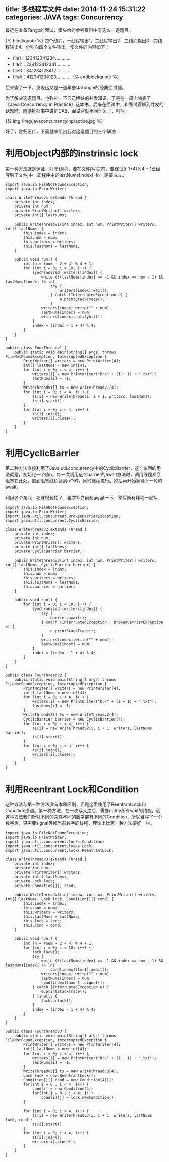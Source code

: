 title: 多线程写文件
date: 2014-11-24 15:31:22
categories: JAVA
tags: Concurrency
---

最近在准备Tango的面试，猎头给的参考资料中有这么一道题目：

{% blockquote %}
四个线程，一线程输出1，二线程输出2，三线程输出3，四线程输出4。分别向四个文件输出，使文件的内容如下：
* file1：123412341234…………
* file2：234123412341…………
* file3：341234123412…………
* file4：412341234123…………
{% endblockquote %}

后来查了一下，发现这又是一道早些年Google的经典面试题。

为了解决这道题目，也弥补一下自己稀缺的并发知识，于是在一周内啃完了《Java Concurrency in Practice》这本书。后来在面试中，和面试官聊到并发的话题时，随便扯扯书中说的CAS，面试官就不问什么了，呵呵。

{% img /img/javaconcurrencyinpractice.jpg %}

好了，言归正传，下面就来给出我对这道题目的三个解法：

<!-- more -->

# 利用Object内部的instrinsic lock

第一种方法就是保证，对于线程i，要在文件j写i之前，要保证(i-1+4)%4 + 1已经写到了文件j中，即程序中的lastNums[index]=ln一定要成立。

```
import java.io.FileNotFoundException;
import java.io.PrintWriter;

class WriteThreadv1 extends Thread {
	private int index;
	private int num;
	private PrintWriter[] writers;
	private int[] lastNums;

	public WriteThreadv1(int index, int num, PrintWriter[] writers, int[] lastNums) {
		this.index = index;
		this.num = num;
		this.writers = writers;
		this.lastNums = lastNums;
	}

	public void run() {
		int ln = (num - 2 + 4) % 4 + 1;
		for (int i = 0; i < 10; i++) {
			synchronized (writers[index]) {
				while (!(lastNums[index] == -1 && index == num - 1) && lastNums[index] != ln)
					try {
						writers[index].wait();
					} catch (InterruptedException e) {
						e.printStackTrace();
					}
				writers[index].write("" + num);
				lastNums[index] = num;
				writers[index].notifyAll();
			}
			index = (index - 1 + 4) % 4;
		}
	}
}

public class FourThreadv1 {
	public static void main(String[] args) throws FileNotFoundException, InterruptedException {
		PrintWriter[] writers = new PrintWriter[4];
		int[] lastNums = new int[4];
		for (int i = 0; i < 4; i++) {
			writers[i] = new PrintWriter("D:/" + (i + 1) + ".txt");
			lastNums[i] = -1;
		}
		WriteThreadv1[] ts = new WriteThreadv1[4];
		for (int i = 0; i < 4; i++) {
			ts[i] = new WriteThread(i, i + 1, writers, lastNums);
			ts[i].start();
		}
		for (int i = 0; i < 4; i++) {
			ts[i].join();
			writers[i].close();
		}
	}
}

```

# 利用CyclicBarrier

第二种方法直接利用了Java.util.concurrency中的CyclicBarrier，这个东西的用法就是，初始化一个值n，每一次调用这个barrier的await方法时，调用线程都会阻塞在此处，直到阻塞线程达到n个时，同时继续进行。然后再开始等待下一轮的await。

利用这个东西，那就很轻松了，每次写之前都await一下，然后所有线程一起写。

```
import java.io.FileNotFoundException;
import java.io.PrintWriter;
import java.util.concurrent.BrokenBarrierException;
import java.util.concurrent.CyclicBarrier;

class WriteThreadv2 extends Thread {
	private int index;
	private int num;
	private PrintWriter[] writers;
	private int[] lastNums;
	private CyclicBarrier barrier;
	
	public WriteThreadv2(int index, int num, PrintWriter[] writers, int[] lastNums, CyclicBarrier barrier) {
		this.index = index;
		this.num = num;
		this.writers = writers;
		this.lastNums = lastNums;
		this.barrier = barrier;
	}

	public void run() {
		for (int i = 0; i < 10; i++) {
			synchronized (writers[index]) {
				try {
					barrier.await();
				} catch (InterruptedException | BrokenBarrierException e) {
					e.printStackTrace();
				}
				writers[index].write("" + num);
				lastNums[index] = num;
			}
			index = (index - 1 + 4) % 4;
		}
	}
}

public class FourThreadv2 {
	public static void main(String[] args) throws FileNotFoundException, InterruptedException {
		PrintWriter[] writers = new PrintWriter[4];
		int[] lastNums = new int[4];
		for (int i = 0; i < 4; i++) {
			writers[i] = new PrintWriter("D:/" + (i + 1) + ".txt");
			lastNums[i] = -1;
		}
		WriteThreadv2[] ts = new WriteThreadv2[4];
		CyclicBarrier barrier = new CyclicBarrier(4);
		for (int i = 0; i < 4; i++) {
			ts[i] = new WriteThreadv2(i, i + 1, writers, lastNums, barrier);
			ts[i].start();
		}
		for (int i = 0; i < 4; i++) {
			ts[i].join();
			writers[i].close();
		}
	}
}

```
# 利用Reentrant Lock和Condition

这种方法与第一种方法没有本质区别，但是这里使用了ReentrantLock和Condition原语。第一种方法，在一次写入之后，需要notify所有wait的线程，而这种方法我们针对不同的文件不同的数字都有不同的Condition，所以当写了一个数字后，只需要signal等候当前数字的线程，理论上比第一种方法要好一些。

```
import java.io.FileNotFoundException;
import java.io.PrintWriter;
import java.util.concurrent.locks.Condition;
import java.util.concurrent.locks.Lock;
import java.util.concurrent.locks.ReentrantLock;

class WriteThreadv3 extends Thread {
	private int index;
	private int num;
	private PrintWriter[] writers;
	private int[] lastNums;
	private Lock lock;
	private Condition[][] cond;

	public WriteThreadv3(int index, int num, PrintWriter[] writers, int[] lastNums, Lock lock, Condition[][] cond) {
		this.index = index;
		this.num = num;
		this.writers = writers;
		this.lastNums = lastNums;
		this.lock = lock;
		this.cond = cond;
	}

	public void run() {
		int ln = (num - 2 + 4) % 4 + 1;
		for (int i = 0; i < 10; i++) {
			lock.lock();
			try {
				while (!(lastNums[index] == -1 && index == num - 1) && lastNums[index] != ln)
					cond[index][ln-1].await();
				writers[index].write("" + num);
				lastNums[index] = num;
				cond[index][num-1].signal();
			} catch (InterruptedException e) {
				e.printStackTrace();
			} finally {
				lock.unlock();
			}
			index = (index - 1 + 4) % 4;
		}
	}
}

public class FourThreadv3 {
	public static void main(String[] args) throws FileNotFoundException, InterruptedException {
		PrintWriter[] writers = new PrintWriter[4];
		int[] lastNums = new int[4];
		for (int i = 0; i < 4; i++) {
			writers[i] = new PrintWriter("D:/" + (i + 1) + ".txt");
			lastNums[i] = -1;
		}
		WriteThreadv3[] ts = new WriteThreadv3[4];
		Lock lock = new ReentrantLock();
		Condition[][] cond = new Condition[4][];
		for(int i = 0 ; i < 4; i++) {
			cond[i] = new Condition[4];
			for(int j = 0 ; j < 4; j++)
				cond[i][j] = lock.newCondition();
		}
		
		for (int i = 0; i < 4; i++) {
			ts[i] = new WriteThreadv3(i, i + 1, writers, lastNums, lock, cond);
			ts[i].start();
		}
		for (int i = 0; i < 4; i++) {
			ts[i].join();
			writers[i].close();
		}
	}
}

```


